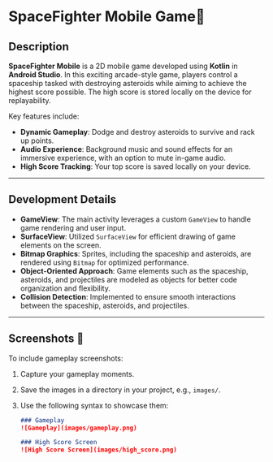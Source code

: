 # SpaceFighter Mobile Game🚀

## Description

**SpaceFighter Mobile** is a 2D mobile game developed using **Kotlin** in **Android Studio**. In this exciting arcade-style game, players control a spaceship tasked with destroying asteroids while aiming to achieve the highest score possible. The high score is stored locally on the device for replayability.

Key features include:

- **Dynamic Gameplay**: Dodge and destroy asteroids to survive and rack up points.
- **Audio Experience**: Background music and sound effects for an immersive experience, with an option to mute in-game audio.
- **High Score Tracking**: Your top score is saved locally on your device.

---

## Development Details

- **GameView**: The main activity leverages a custom `GameView` to handle game rendering and user input.
- **SurfaceView**: Utilized `SurfaceView` for efficient drawing of game elements on the screen.
- **Bitmap Graphics**: Sprites, including the spaceship and asteroids, are rendered using `Bitmap` for optimized performance.
- **Object-Oriented Approach**: Game elements such as the spaceship, asteroids, and projectiles are modeled as objects for better code organization and flexibility.
- **Collision Detection**: Implemented to ensure smooth interactions between the spaceship, asteroids, and projectiles.

---

## Screenshots 📸

To include gameplay screenshots:

1. Capture your gameplay moments.
2. Save the images in a directory in your project, e.g., `images/`.
3. Use the following syntax to showcase them:

   ```markdown
   ### Gameplay
   ![Gameplay](images/gameplay.png)

   ### High Score Screen
   ![High Score Screen](images/high_score.png)
